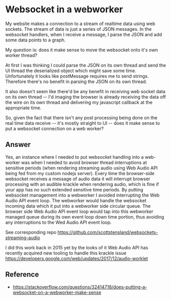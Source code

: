 # Websocket in a webworker

My website makes a connection to a stream of realtime data using web sockets. The stream of data is just a series of JSON messages. In the websocket handlers, when I receive a message, I parse the JSON and add some data points to a graph.

My question is: does it make sense to move the websocket onto it's own worker thread?

At first I was thinking I could parse the JSON on its own thread and send the UI thread the deserialized object which might save some time. Unfortunately it looks like postMessage requires me to send strings. Therefore there's no benefit in parsing the JSON on its own thread.

It also doesn't seem like there'd be any benefit in receiving web socket data on its own thread -- I'd imaging the browser is already receiving the data off the wire on its own thread and delivering my javascript callback at the appropriate time.

So, given the fact that there isn't any post processing being done on the real time data receive -- it's mostly straight to UI -- does it make sense to put a websocket connection on a web worker?

## Answer

Yes, an instance where I needed to put websocket handling into a web-worker was when I needed to avoid browser thread interruptions at sensitive periods (when rendering streaming audio using Web Audio API being fed from my custom nodejs server). Every time the browser-side websocket receives a message of audio data it will interrupt browser processing with an audible krackle when rendering audio, which is fine if your app has no such extended sensitive time periods. By putting websocket management into a webworker I avoided interrupting the Web Audio API event loop. The webworker would handle the websocket incoming data which it put into a webworker side circular queue. The browser side Web Audio API event loop would tap into this webworker managed queue during its own event loop down time portion, thus avoiding any interruptions to the Wed Audio API event loop.

See corresponding repo https://github.com/scottstensland/websockets-streaming-audio

I did this work back in 2015 yet by the looks of it Web Audio API has recently acquired new tooling to handle this krackle issue https://developers.google.com/web/updates/2017/12/audio-worklet

## Reference

- https://stackoverflow.com/questions/32414718/does-putting-a-websocket-on-a-webworker-make-sense
